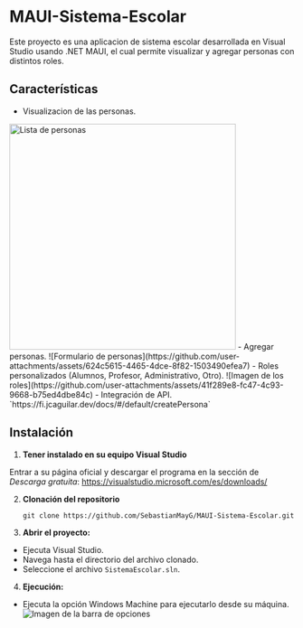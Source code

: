 # MAUI-Sistema-Escolar

Este proyecto es una aplicacion de sistema escolar desarrollada en Visual Studio usando .NET MAUI, el cual permite visualizar y agregar personas con distintos roles. 

## Características
- Visualizacion de las personas.
<img src="https://github.com/user-attachments/assets/7c69db4d-0edd-4060-922f-e269b2b0dee3" alt="Lista de personas" width="400" />
- Agregar personas.
![Formulario de personas](https://github.com/user-attachments/assets/624c5615-4465-4dce-8f82-1503490efea7)
- Roles personalizados (Alumnos, Profesor, Administrativo, Otro).
![Imagen de los roles](https://github.com/user-attachments/assets/41f289e8-fc47-4c93-9668-b75ed4dbe84c)
- Integración de API.
`https://fi.jcaguilar.dev/docs/#/default/createPersona`

## Instalación

1. **Tener instalado en su equipo Visual Studio**

Entrar a su página oficial y descargar el programa en la sección de *Descarga gratuita*:
https://visualstudio.microsoft.com/es/downloads/

2. **Clonación del repositorio**

     ```
     git clone https://github.com/SebastianMayG/MAUI-Sistema-Escolar.git
     ```

3. **Abrir el proyecto:**
- Ejecuta Visual Studio.
- Navega hasta el directorio del archivo clonado.
- Seleccione el archivo `SistemaEscolar.sln`.


4. **Ejecución:**
- Ejecuta la opción Windows Machine para ejecutarlo desde su máquina.
![Imagen de la barra de opciones](https://github.com/user-attachments/assets/dc583bd7-219a-487b-8730-40a61c128e3f)

